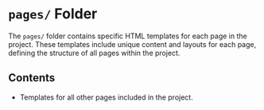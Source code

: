 # `pages/` Folder

The `pages/` folder contains specific HTML templates for each page in the project. These templates include unique content and layouts for each page, defining the structure of all pages within the project.

## Contents
- Templates for all other pages included in the project.
